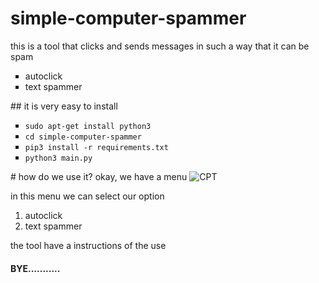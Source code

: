 # simple-computer-spammer
this is a tool that clicks and sends messages in such a way that it can be spam
<ul type="square">
  <li>autoclick</li>
  <li>text spammer</li>
</ul>
## it is very easy to install
<ul type="square">
  <li><code>sudo apt-get install python3</code></li>
  <li><code>cd simple-computer-spammer</code></li>
  <li><code>pip3 install -r requirements.txt</code></li>
  <li><code>python3 main.py</code></li>
</ul>
# how do we use it?
okay, we have a menu
<img alt="CPT" src="">

in this menu we can select our option 
<ol>
  <li>autoclick</li>
  <li>text spammer</li>
</ol>

the tool have a instructions of the use

#### BYE...........
